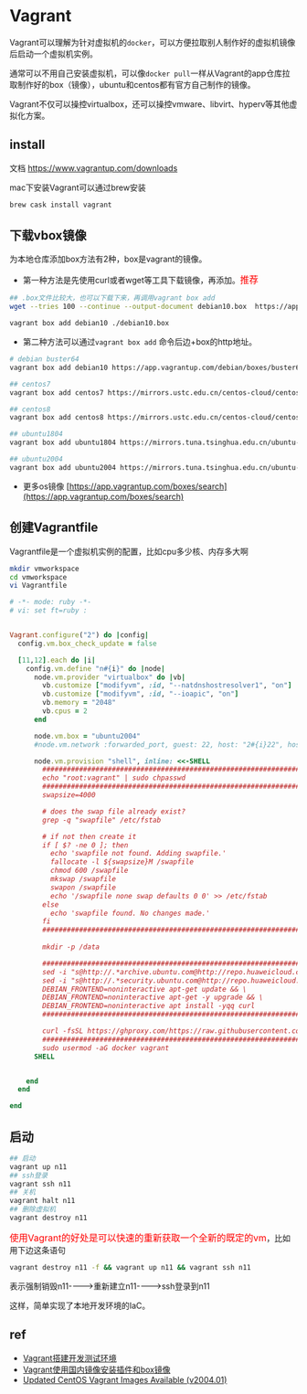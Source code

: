 # Vagrant

Vagrant可以理解为针对虚拟机的`docker`，可以方便拉取别人制作好的虚拟机镜像后启动一个虚拟机实例。

通常可以不用自己安装虚拟机，可以像`docker pull`一样从Vagrant的app仓库拉取制作好的box（镜像），ubuntu和centos都有官方自己制作的镜像。

Vagrant不仅可以操控virtualbox，还可以操控vmware、libvirt、hyperv等其他虚拟化方案。

## install

文档 <https://www.vagrantup.com/downloads>

mac下安装Vagrant可以通过brew安装

```bash
brew cask install vagrant
```

## 下载vbox镜像

为本地仓库添加box方法有2种，box是vagrant的镜像。

* 第一种方法是先使用curl或者wget等工具下载镜像，再添加。<font color=red size=3>推荐</font>

```bash
## .box文件比较大，也可以下载下来，再调用vagrant box add
wget --tries 100 --continue --output-document debian10.box  https://app.vagrantup.com/debian/boxes/buster64/versions/10.4.0/providers/virtualbox.box

vagrant box add debian10 ./debian10.box
```

* 第二种方法可以通过`vagrant box add` 命令后边+box的http地址。

```bash
# debian buster64
vagrant box add debian10 https://app.vagrantup.com/debian/boxes/buster64/versions/10.4.0/providers/virtualbox.box

## centos7
vagrant box add centos7 https://mirrors.ustc.edu.cn/centos-cloud/centos/7/vagrant/x86_64/images/CentOS-7-x86_64-Vagrant-2004_01.VirtualBox.box

## centos8
vagrant box add centos8 https://mirrors.ustc.edu.cn/centos-cloud/centos/8/vagrant/x86_64/images/CentOS-8-Vagrant-8.3.2011-20201204.2.x86_64.vagrant-virtualbox.box

## ubuntu1804
vagrant box add ubuntu1804 https://mirrors.tuna.tsinghua.edu.cn/ubuntu-cloud-images/bionic/current/bionic-server-cloudimg-amd64-vagrant.box

## ubuntu2004
vagrant box add ubuntu2004 https://mirrors.tuna.tsinghua.edu.cn/ubuntu-cloud-images/server/focal/current/focal-server-cloudimg-amd64-vagrant.box
```

* 更多os镜像 [https://app.vagrantup.com/boxes/search](https://app.vagrantup.com/boxes/search)

## 创建Vagrantfile

Vagrantfile是一个虚拟机实例的配置，比如cpu多少核、内存多大啊

```bash
mkdir vmworkspace
cd vmworkspace
vi Vagrantfile
```

```ruby
# -*- mode: ruby -*-
# vi: set ft=ruby :


Vagrant.configure("2") do |config|
  config.vm.box_check_update = false

  [11,12].each do |i|
    config.vm.define "n#{i}" do |node|
      node.vm.provider "virtualbox" do |vb|
        vb.customize ["modifyvm", :id, "--natdnshostresolver1", "on"]
        vb.customize ["modifyvm", :id, "--ioapic", "on"]
        vb.memory = "2048"
        vb.cpus = 2        
      end

      node.vm.box = "ubuntu2004"
      #node.vm.network :forwarded_port, guest: 22, host: "2#{i}22", host_ip: "0.0.0.0", auto_correct:true

      node.vm.provision "shell", inline: <<-SHELL
        #########################################################################
        echo "root:vagrant" | sudo chpasswd
        #########################################################################
        swapsize=4000

        # does the swap file already exist?
        grep -q "swapfile" /etc/fstab

        # if not then create it
        if [ $? -ne 0 ]; then
          echo 'swapfile not found. Adding swapfile.'
          fallocate -l ${swapsize}M /swapfile
          chmod 600 /swapfile
          mkswap /swapfile
          swapon /swapfile
          echo '/swapfile none swap defaults 0 0' >> /etc/fstab
        else
          echo 'swapfile found. No changes made.'
        fi
        #######################################################################
                
        mkdir -p /data

        #######################################################################
        sed -i "s@http://.*archive.ubuntu.com@http://repo.huaweicloud.com@g" /etc/apt/sources.list && \
        sed -i "s@http://.*security.ubuntu.com@http://repo.huaweicloud.com@g" /etc/apt/sources.list && \
        DEBIAN_FRONTEND=noninteractive apt-get update && \
        DEBIAN_FRONTEND=noninteractive apt-get -y upgrade && \
        DEBIAN_FRONTEND=noninteractive apt install -yqq curl
        #######################################################################

        curl -fsSL https://ghproxy.com/https://raw.githubusercontent.com/dyrnq/install-docker/main/install-docker.sh | bash -s docker --mirror tencent --version 20.10.3 --with-compose --compose-version 1.28.2 --compose-mirror daocloud
        #######################################################################
        sudo usermod -aG docker vagrant
      SHELL


    end
  end

end

```

## 启动

```bash
## 启动
vagrant up n11
## ssh登录
vagrant ssh n11
## 关机
vagrant halt n11
## 删除虚拟机
vagrant destroy n11
```

<font color=red size=3>使用Vagrant的好处是可以快速的重新获取一个全新的既定的vm</font>，比如用下边这条语句

```bash
vagrant destroy n11 -f && vagrant up n11 && vagrant ssh n11 
```

表示强制销毁n11---->重新建立n11---->ssh登录到n11

这样，简单实现了本地开发环境的IaC。

## ref

* [Vagrant搭建开发测试环境](https://codebays.com/server/171.html)
* [Vagrant使用国内镜像安装插件和box镜像](https://blog.dteam.top/posts/2020-04/vagrant-use-mirror.html)
* [Updated CentOS Vagrant Images Available (v2004.01)](https://blog.centos.org/2020/05/updated-centos-vagrant-images-available-v2004-01/)
